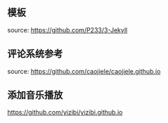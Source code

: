 ## 模板 

source: https://github.com/P233/3-Jekyll

## 评论系统参考

source: https://github.com/caojiele/caojiele.github.io

## 添加音乐播放
https://github.com/yizibi/yizibi.github.io
